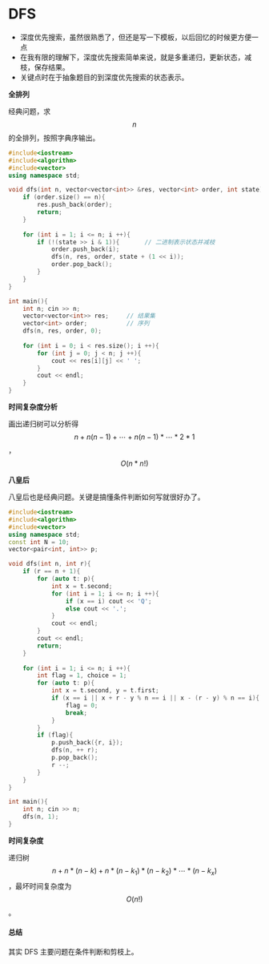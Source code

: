# DFS

* 深度优先搜索，虽然很熟悉了，但还是写一下模板，以后回忆的时候更方便一点
* 在我有限的理解下，深度优先搜索简单来说，就是多重递归，更新状态，减枝，保存结果。
* 关键点时在于抽象题目的到深度优先搜索的状态表示。

**全排列**

经典问题，求 $$n$$ 的全排列，按照字典序输出。

```cpp
#include<iostream>
#include<algorithm>
#include<vector>
using namespace std;

void dfs(int n, vector<vector<int>> &res, vector<int> order, int state){
    if (order.size() == n){
        res.push_back(order);
        return;
    }
    
    for (int i = 1; i <= n; i ++){
        if (!(state >> i & 1)){       // 二进制表示状态并减枝
            order.push_back(i);
            dfs(n, res, order, state + (1 << i));
            order.pop_back();
        }
    }
}

int main(){
    int n; cin >> n;
    vector<vector<int>> res;     // 结果集
    vector<int> order;           // 序列
    dfs(n, res, order, 0);
    
    for (int i = 0; i < res.size(); i ++){
        for (int j = 0; j < n; j ++){
            cout << res[i][j] << ' ';
        }
        cout << endl;
    }
}
```

**时间复杂度分析**

画出递归树可以分析得$$n + n(n - 1) + \cdots + n(n - 1)*\cdots * 2 * 1$$，$$O(n * n!)$$

**八皇后**

八皇后也是经典问题。关键是搞懂条件判断如何写就很好办了。

```cpp
#include<iostream>
#include<algorithm>
#include<vector>
using namespace std;
const int N = 10;
vector<pair<int, int>> p;

void dfs(int n, int r){
    if (r == n + 1){
        for (auto t: p){
            int x = t.second;
            for (int i = 1; i <= n; i ++){
                if (x == i) cout << 'Q';
                else cout << '.';
            }
            cout << endl;
        }
        cout << endl;
        return;
    }
    
    for (int i = 1; i <= n; i ++){
        int flag = 1, choice = 1;
        for (auto t: p){
            int x = t.second, y = t.first;
            if (x == i || x + r - y % n == i || x - (r - y) % n == i){
                flag = 0;
                break;
            }
        }
        if (flag){
            p.push_back({r, i});                
            dfs(n, ++ r);
            p.pop_back();
            r --;
        }
    }
}

int main(){
    int n; cin >> n;
    dfs(n, 1);
}
```

**时间复杂度**

递归树 $$n + n*(n-k) + n *(n - k_1) * (n - k_2) * \cdots * (n-k_x)$$，最坏时间复杂度为 $$O(n!)$$。

#### 总结

其实 DFS 主要问题在条件判断和剪枝上。
